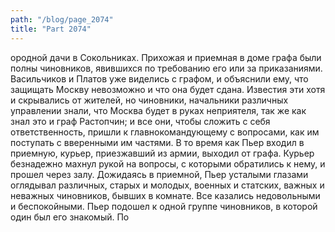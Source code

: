 ```yaml
---
path: "/blog/page_2074"
title: "Part 2074"
---
```


ородной дачи в Сокольниках. Прихожая и приемная в доме графа были полны чиновников, явившихся по требованию его или за приказаниями. Васильчиков и Платов уже виделись с графом, и объяснили ему, что защищать Москву невозможно и что она будет сдана. Известия эти хотя и скрывались от жителей, но чиновники, начальники различных управлении знали, что Москва будет в руках неприятеля, так же как знал это и граф Растопчин; и все они, чтобы сложить с себя ответственность, пришли к главнокомандующему с вопросами, как им поступать с вверенными им частями.
В то время как Пьер входил в приемную, курьер, приезжавший из армии, выходил от графа.
Курьер безнадежно махнул рукой на вопросы, с которыми обратились к нему, и прошел через залу.
Дожидаясь в приемной, Пьер усталыми глазами оглядывал различных, старых и молодых, военных и статских, важных и неважных чиновников, бывших в комнате. Все казались недовольными и беспокойными. Пьер подошел к одной группе чиновников, в которой один был его знакомый. По

